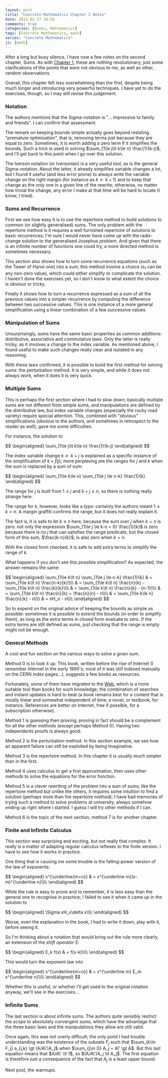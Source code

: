 ```yaml
---
layout: post
title: "Concrete Mathematics Chapter 2 Notes"
date: 2012-02-27 10:54
comments: true
categories: [Books, Mathematics]
tags: [Concrete Mathematics, math]
series: "Concrete Mathematics"
js: [math]
---
```

After a long but busy silence, I have now a few notes on the second
chapter, Sums. As with
[Chapter 1](/blog/2012/01/06/concrete-mathematics-chapter-1-notes/),
these are nothing revolutionary; just some clarifications of the
points that were not obvious to me, as well as other, random
observations.

<!--more-->

Overall, this chapter felt less overwhelming than the first, despite
being much longer and introducing very powerful techniques. I have yet
to do the exercises, though, so I may still revise this judgement.

### Notation

The authors mentions that the Sigma-notation is "... impressive to
family and friends". I can confirm that assessment.

The remark on keeping bounds simple actually goes beyond resisting
"premature optimisation", that is, removing terms just because they
are equal to zero. Sometimes, it is worth adding a zero term if it
simplifies the bounds. Such a trick is used in solving
$\sum_{1\le j\lt k\le n} \frac{1}{k-j}$, and I'll get back to this
point when I go over this solution.

The Iverson notation (or Iversonian) is a very useful tool, as is the
general Sigma-notation. About the latter, it already simplifies
variable changes a lot, but I found it useful (and less error prone)
to always write the variable change on the right margin (for instance
as $k \leftarrow k+1$) and to keep that change as the only one in a
given line of the rewrite; otherwise, no matter how trivial the
change, any error I make at that time will be hard to locate (I know;
I tried).

### Sums and Recurrence

First we see how easy it is to use the repertoire method to build
solutions to common (or slightly generalised) sums. The only problem
with the repertoire method is it requires a well furnished repertoire
of solutions to basic recurrences; I'm sure I would never have come up
with the radix-change solution to the generalised Josephus
problem. And given that there is an infinite number of functions one
could try, a more directed method is sometimes necessary.

This section also shows how to turn some recurrence equations (such as
the Tower of Hanoi one) into a sum; this method involve a choice
($s_1$ can be any non-zero value), which could either simplify or
complicate the solution. I haven't done the exercises yet, so I don't
know to what extent the choice is obvious or tricky.

Finally it shows how to turn a recurrence expressed as a sum of all
the previous values into a simpler recurrence by computing the
difference between two successive values. This is one instance of a
more general simplification using a linear combination of a few
successive values.

### Manipulation of Sums

Unsurprisingly, sums have the same basic properties as common
additions: distributive, associative and commutative laws. Only the
latter is really tricky, as it involves a change to the index
variable. As mentioned above, I found useful to make such changes
really clear and isolated in any reasoning.

With these laws confirmed, it is possible to build the first method
for solving sums: the perturbation method. It is very simple, and
while it does not always work, when it does it is very quick.

### Multiple Sums

This is perhaps the first section where I had to slow down; basically
multiple sums are not different from simple sums, and manipulations
are defined by the distributive law, but index variable changes
(especially the rocky road variety) require special attention. This,
combined with "obvious" simplifications (obvious to the authors, and
sometimes in retrospect to the reader as well), gave me some
difficulties.

For instance, the solution to

<div markdown="0">
$$
\begin{aligned}
\sum_{1\le j\lt k\le n} \frac{1}{k-j}
\end{aligned}
$$
</div>

The index variable change $k \leftarrow k+j$ is explained as a
specific instance of the simplification of $k+f(j)$; more perplexing
are the ranges for $j$ and $k$ when the sum is replaced by a sum of sum:

<div markdown="0">
$$
\begin{aligned}
\sum_{1\le k\le n} \sum_{1\le j \le n-k} \frac{1}{k}
\end{aligned}
$$
</div>

The range for $j$ is built from $1\le j$ and $k+j\le n$, so there is
nothing really strange here.

The range for $k$, however, looks like a typo: certainly the authors
meant $1\le k\lt n$. A margin graffiti confirms the range, but it does
not really explain it.

The fact is, it is safe to let $k\le n$ here, because the sum over $j$
when $k=n$ is zero: not only the expression
$\sum_{1\le j \le k-n = 0} \frac{1}{k}$ is zero because there is no
$j$ that can satisfies the range predicate, but the closed form
of this sum, $\frac{k-n}{k}$, is also zero when $k=n$.

With the closed form checked, it is safe to add extra terms to
simplify the range of $k$.

What happens if you don't see this possible simplification? As
expected, the answer remains the same:

<div markdown="0">
$$
\begin{aligned}
\sum_{1\le k\lt n} \sum_{1\le j \le n-k} \frac{1}{k} &amp; = \sum_{1\le k\lt n} \frac{n-k}{k}\\\\
&amp; = \sum_{1\le k\lt n} \frac{n}{k} - \sum_{1\le k\lt n} \frac{k}{k}\\\\
&amp; = \sum_{1\le k\lt n} \frac{n}{k} - (n-1)\\\\
&amp; = \sum_{1\le k\lt n} \frac{n}{k} + \frac{n}{n} - n\\\\
&amp; = \sum_{1\le k\le n} \frac{n}{k} - n\\\\
&amp; = nH_n - n\\\\
\end{aligned}
$$
</div>

So to expend on the original advice of keeping the bounds as simple as
possible: sometimes it is possible to extend the bounds (in order to
simplify them), as long as the extra terms in closed form evaluate to
zero. If the extra terms are still defined as sums, just checking that
the range is empty might not be enough. 

### General Methods

A cool and fun section on the various ways to solve a given sum.

Method 0 is to look it up. This book, written before the rise of
Internet (I remember Internet in the early 1990's; most of it was still
indexed manually on the CERN index pages...), suggests a few books as
resources.

Fortunately, some of them have migrated to the
[Web](https://oeis.org/), which is a more suitable tool than books for
such knowledge; the combination of searches and instant updates is
hard to beat (a book remains best for a content that is mostly linear
and somewhat independent of time; a novel, or textbook, for
instance. References are better on Internet, free if possible, for
a subscription otherwise).

Method 1 is guessing then proving; proving in fact should be a
complement for all the other methods (except perhaps Method 0). Having
two independents proofs is always good.

Method 2 is the perturbation method. In this section example, we see
how an apparent failure can still be exploited by being imaginative.

Method 3 is the repertoire method. In this chapter it is usually much
simpler than in the first.

Method 4 uses calculus to get a first approximation, then uses other
methods to solve the equations for the error function.

Method 5 is a clever rewriting of the problem into a sum of sums;
like the repertoire method but unlike the others, it requires some
intuition to find a solution (perhaps more than the repertoire
method); I have bad memories of trying such a method to solve problems
at university, always somehow ending up right where I started. I guess
I will try other methods if I can.

Method 6 is the topic of the next section; method 7 is for another
chapter.

### Finite and Infinite Calculus

This section was surprising and exciting, but not really that
complex. It really is a matter of adapting regular calculus reflexes to the
finite version. I have to see how it works in practice.

One thing that is causing me some trouble is the falling-power version
of the law of exponents:

<div markdown="0">
$$
\begin{aligned}
x^{\underline{m+n}} &amp; = x^{\underline m}(x-m)^{\underline n}\\\\
\end{aligned}
$$
</div>

While the rule is easy to prove and to remember, it is less easy than
the general one to recognise in practice; I failed to see it when it
came up in the solution to

<div markdown="0">
$$
\begin{aligned}
\Sigma xH_x\delta x\\\\
\end{aligned}
$$
</div>

Worse, even the explanation in the book, I had to write it down, play
with it, before seeing it.

So I'm thinking about a notation that would bring out the rule more
clearly, an extension of the _shift operator_ $E$:

<div markdown="0">
$$
\begin{aligned}
E_k f(x) &amp; = f(x-k)\\\\
\end{aligned}
$$
</div>

This would turn the exponent law into

<div markdown="0">
$$
\begin{aligned}
x^{\underline{m+n}} &amp; = x^{\underline m} E_m x^{\underline n}\\\\
\end{aligned}
$$
</div>

Whether this is useful, or whether I'll get used to the original
notation anyway, we'll see in the exercises...

### Infinite Sums

The last section is about infinite sums. The authors quite sensibly
restrict the scope to absolutely convergent sums, which have the
advantage that the three basic laws and the manipulations they allow
are still valid.

Once again, this was not overly difficult; the only point I had
trouble understanding was the existence of the subsets $F_j$ such that
$\sum_{k\in F_j} a_{j,k} \gt (A/A\')A_j$ when
$\sum_{j\in G} A_j = A\' \gt A$. But this last equation means that
$A/A\' \lt 1$, so $(A/A\')A_j \lt A_j$. The first equation is therefore
just a consequence of the fact that $A_j$ is a least upper bound.

Next post, the warmups.
